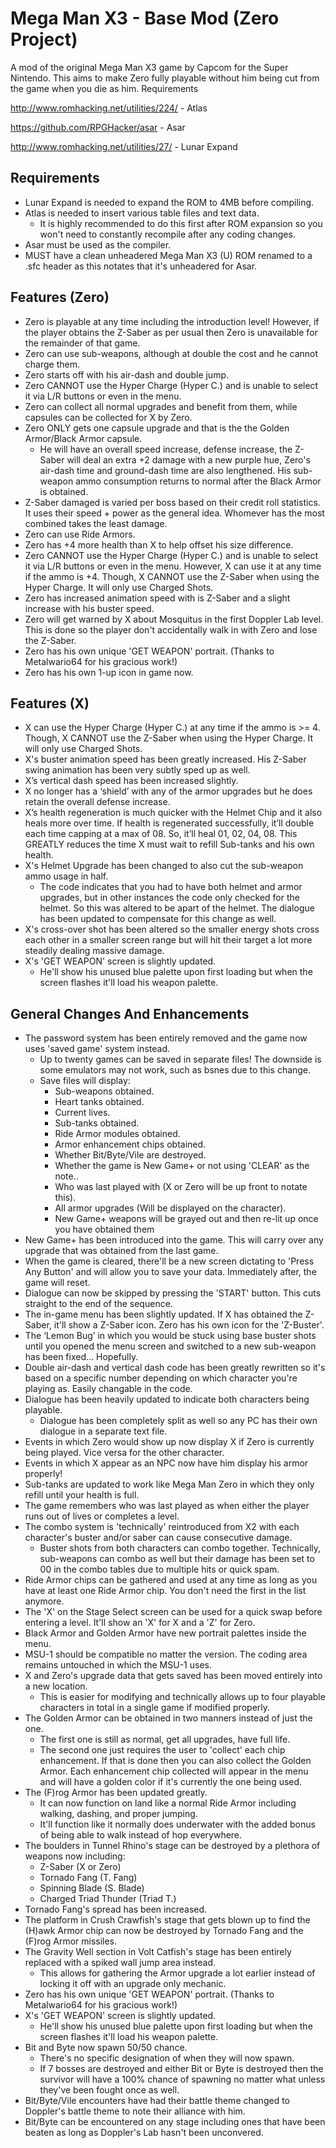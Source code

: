 # Mega Man X3 - Base Mod (Zero Project)

A mod of the original Mega Man X3 game by Capcom for the Super Nintendo. This aims to make Zero fully playable without him being cut from the game when you die as him.
Requirements

http://www.romhacking.net/utilities/224/ - Atlas

https://github.com/RPGHacker/asar - Asar

http://www.romhacking.net/utilities/27/ - Lunar Expand

## Requirements
* Lunar Expand is needed to expand the ROM to 4MB before compiling.
* Atlas is needed to insert various table files and text data.
  * It is highly recommended to do this first after ROM expansion so you won't need to constantly recompile after any coding changes.
* Asar must be used as the compiler.
* MUST have a clean unheadered Mega Man X3 (U) ROM renamed to a .sfc header as this notates that it's unheadered for Asar.

## Features (Zero)

* Zero is playable at any time including the introduction level! However, if the player obtains the Z-Saber as per usual then Zero is unavailable for the remainder of that game.
* Zero can use sub-weapons, although at double the cost and he cannot charge them.
* Zero starts off with his air-dash and double jump.
* Zero CANNOT use the Hyper Charge (Hyper C.) and is unable to select it via L/R buttons or even in the menu. 
* Zero can collect all normal upgrades and benefit from them, while capsules can be collected for X by Zero.
* Zero ONLY gets one capsule upgrade and that is the the Golden Armor/Black Armor capsule.
	* He will have an overall speed increase, defense increase, the Z-Saber will deal an extra +2 damage with a new purple hue, Zero's air-dash time and ground-dash time are also lengthened. His sub-weapon ammo consumption returns to normal after the Black Armor is obtained.
* Z-Saber damaged is varied per boss based on their credit roll statistics. It uses their speed + power as the general idea. Whomever has the most combined takes the least damage.
* Zero can use Ride Armors.
* Zero has +4 more health than X to help offset his size difference.
* Zero CANNOT use the Hyper Charge (Hyper C.) and is unable to select it via L/R buttons or even in the menu. However, X can use it at any time if the ammo is +4. Though, X CANNOT use the Z-Saber when using the Hyper Charge. It will only use Charged Shots.
* Zero has increased animation speed with is Z-Saber and a slight increase with his buster speed.
* Zero will get warned by X about Mosquitus in the first Doppler Lab level. This is done so the player don't accidentally walk in with Zero and lose the Z-Saber.
* Zero has his own unique 'GET WEAPON' portrait. (Thanks to Metalwario64 for his gracious work!)
* Zero has his own 1-up icon in game now.

## Features (X)

* X can use the Hyper Charge (Hyper C.) at any time if the ammo is >= 4. Though, X CANNOT use the Z-Saber when using the Hyper Charge. It will only use Charged Shots.
* X's buster animation speed has been greatly increased. His Z-Saber swing animation has been very subtly sped up as well.
* X’s vertical dash speed has been increased slightly.
* X no longer has a ‘shield’ with any of the armor upgrades but he does retain the overall defense increase.
* X’s health regeneration is much quicker with the Helmet Chip and it also heals more over time. If health is regenerated successfully, it’ll double each time capping at a max of 08. So, it’ll heal 01, 02, 04, 08. This GREATLY reduces the time X must wait to refill Sub-tanks and his own health.
* X's Helmet Upgrade has been changed to also cut the sub-weapon ammo usage in half.
	* The code indicates that you had to have both helmet and armor upgrades, but in other instances the code only checked for the helmet. So this was altered to be apart of the helmet. The dialogue has been updated to compensate for this change as well.
* X's cross-over shot has been altered so the smaller energy shots cross each other in a smaller screen range but will hit their target a lot more steadily dealing massive damage.
* X's 'GET WEAPON' screen is slightly updated.
	* He'll show his unused blue palette upon first loading but when the screen flashes it'll load his weapon palette.

## General Changes And Enhancements
* The password system has been entirely removed and the game now uses 'saved game' system instead.
	* Up to twenty games can be saved in separate files! The downside is some emulators may not work, such as bsnes due to this change. 
	* Save files will display:
		* Sub-weapons obtained.
		* Heart tanks obtained.
		* Current lives.
		* Sub-tanks obtained.
		* Ride Armor modules obtained.
		* Armor enhancement chips obtained.
		* Whether Bit/Byte/Vile are destroyed.
		* Whether the game is New Game+ or not using 'CLEAR' as the note..
		* Who was last played with (X or Zero will be up front to notate this).
		* All armor upgrades (Will be displayed on the character).
		* New Game+ weapons will be grayed out and then re-lit up once you have obtained them
* New Game+ has been introduced into the game. This will carry over any upgrade that was obtained from the last game.
* When the game is cleared, there'll be a new screen dictating to 'Press Any Button' and will allow you to save your data. Immediately after, the game will reset.
* Dialogue can now be skipped by pressing the 'START' button. This cuts straight to the end of the sequence.
* The in-game menu has been slightly updated. If X has obtained the Z-Saber, it'll show a Z-Saber icon. Zero has his own icon for the 'Z-Buster'.
* The ‘Lemon Bug’ in which you would be stuck using base buster shots until you opened the menu screen and switched to a new sub-weapon has been fixed... Hopefully.
* Double air-dash and vertical dash code has been greatly rewritten so it's based on a specific number depending on which character you're playing as. Easily changable in the code.
* Dialogue has been heavily updated to indicate both characters being playable.
	* Dialogue has been completely split as well so any PC has their own dialogue in a separate text file.
* Events in which Zero would show up now display X if Zero is currently being played. Vice versa for the other character.
* Events in which X appear as an NPC now have him display his armor properly!
* Sub-tanks are updated to work like Mega Man Zero in which they only refill until your health is full.
* The game remembers who was last played as when either the player runs out of lives or completes a level.
* The combo system is 'technically' reintroduced from X2 with each character's buster and/or saber can cause consecutive damage.
	* Buster shots from both characters can combo together. Technically, sub-weapons can combo as well but their damage has been set to 00 in the combo tables due to multiple hits or quick spam.
* Ride Armor chips can be gathered and used at any time as long as you have at least one Ride Armor chip. You don't need the first in the list anymore.
* The 'X' on the Stage Select screen can be used for a quick swap before entering a level. It'll show an 'X' for X and a 'Z' for Zero.
* Black Armor and Golden Armor have new portrait palettes inside the menu.
* MSU-1 should be compatible no matter the version. The coding area remains untouched in which the MSU-1 uses.
* X and Zero's upgrade data that gets saved has been moved entirely into a new location.
	* This is easier for modifying and technically allows up to four playable characters in total in a single game if modified properly.
* The Golden Armor can be obtained in two manners instead of just the one.
	* The first one is still as normal, get all upgrades, have full life. 
	* The second one just requires the user to 'collect' each chip enhancement. If that is done then you can also collect the Golden Armor. Each enhancement chip collected will appear in the menu and will have a golden color if it's currently the one being used.
* The (F)rog Armor has been updated greatly.
	* It can now function on land like a normal Ride Armor including walking, dashing, and proper jumping. 
	* It'll function like it normally does underwater with the added bonus of being able to walk instead of hop everywhere.
* The boulders in Tunnel Rhino's stage can be destroyed by a plethora of weapons now including:
	* Z-Saber (X or Zero)
	* Tornado Fang (T. Fang)
	* Spinning Blade (S. Blade)
	* Charged Triad Thunder (Triad T.)
* Tornado Fang's spread has been increased.
* The platform in Crush Crawfish's stage that gets blown up to find the (H)awk Armor chip can now be destroyed by Tornado Fang and the (F)rog Armor missiles. 
* The Gravity Well section in Volt Catfish's stage has been entirely replaced with a spiked wall jump area instead.
	* This allows for gathering the Armor upgrade a lot earlier instead of locking it off with an upgrade only mechanic.
* Zero has his own unique 'GET WEAPON' portrait. (Thanks to Metalwario64 for his gracious work!)
* X's 'GET WEAPON' screen is slightly updated.
	* He'll show his unused blue palette upon first loading but when the screen flashes it'll load his weapon palette.
* Bit and Byte now spawn 50/50 chance.
	* There's no specific designation of when they will now spawn.
	* If 7 bosses are destroyed and either Bit or Byte is destroyed then the survivor will have a 100% chance of spawning no matter what unless they've been fought once as well.
* Bit/Byte/Vile encounters have had their battle theme changed to Doppler's battle theme to note their alliance with him.
* Bit/Byte can be encountered on any stage including ones that have been beaten as long as Doppler's Lab hasn't been unconvered.

